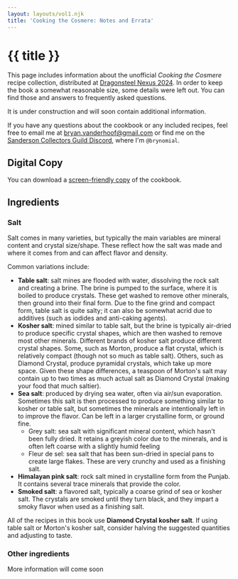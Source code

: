 ```yaml
---
layout: layouts/vol1.njk
title: 'Cooking the Cosmere: Notes and Errata'
---
```


# {{ title }}

This page includes information about the unofficial _Cooking the Cosmere_ recipe collection,
distributed at [Dragonsteel Nexus 2024](https://tabletop.events/conventions/dragonsteel-2024). In
order to keep the book a somewhat reasonable size, some details were left out. You can find those
and answers to frequently asked questions.

It is under construction and will soon contain additional information.

If you have any questions about the cookbook or any included recipes, feel free to email me at
bryan.vanderhoof@gmail.com or find me on the
[Sanderson Collectors Guild Discord](https://discord.gg/scg), where I'm `@brynomial`.

## Digital Copy

You can download a [screen-friendly copy](assets/vol1.pdf) of the cookbook.

## Ingredients

### Salt

Salt comes in many varieties, but typically the main variables are mineral content and crystal
size/shape. These reflect how the salt was made and where it comes from and can affect flavor and
density.

Common variations include:
* **Table salt**: salt mines are flooded with water, dissolving the rock salt and creating a brine. The
  brine is pumped to the surface, where it is boiled to produce crystals. These get washed to
  remove other minerals, then ground into their final form. Due to the fine grind and compact form,
  table salt is quite salty; it can also be somewhat acrid due to additives (such as iodides and
  anti-caking agents).
* **Kosher salt**: mined similar to table salt, but the brine is typically air-dried to produce specific
  crystal shapes, which are then washed to remove most other minerals. Different brands of kosher
  salt produce different crystal shapes. Some, such as Morton, produce a flat crystal, which is
  relatively compact (though not so much as table salt). Others, such as Diamond Crystal, produce
  pyramidal crystals, which take up more space. Given these shape differences, a teaspoon of
  Morton's salt may contain up to two times as much actual salt as Diamond Crystal (making your food
  that much saltier).
* **Sea salt**: produced by drying sea water, often via air/sun evaporation. Sometimes this salt is then
  processed to produce something similar to kosher or table salt, but sometimes the minerals are
  intentionally left in to improve the flavor. Can be left in a larger crystalline form, or ground
  fine.
  * Grey salt: sea salt with significant mineral content, which hasn't been fully dried. It retains
    a greyish color due to the minerals, and is often left coarse with a slightly humid feeling
  * Fleur de sel: sea salt that has been sun-dried in special pans to create large flakes. These are
    very crunchy and used as a finishing salt.
* **Himalayan pink salt**: rock salt mined in crystalline form from the Punjab. It contains several
  trace minerals that provide the color.
* **Smoked salt**: a flavored salt, typically a coarse grind of sea or kosher salt. The crystals are
  smoked until they turn black, and they impart a smoky flavor when used as a finishing salt.

All of the recipes in this book use **Diamond Crystal kosher salt**. If using table salt or Morton's
kosher salt, consider halving the suggested quantities and adjusting to taste.

### Other ingredients

More information will come soon
